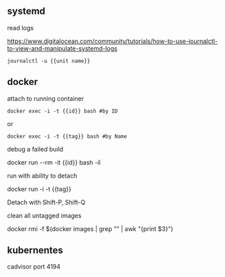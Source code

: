systemd
-------

read logs

https://www.digitalocean.com/community/tutorials/how-to-use-journalctl-to-view-and-manipulate-systemd-logs

```
journalctl -u {{unit name}}
```

docker 
------

attach to running container

```
docker exec -i -t {{id}} bash #by ID
```
or 

```
docker exec -i -t {{tag}} bash #by Name
```

debug a failed build

docker run --rm -it {{id}} bash -il

run with ability to detach

docker run -i -t  {{tag}}

Detach with Shift-P, Shift-Q

clean all untagged images

docker rmi -f $(docker images | grep "<none>" | awk "{print \$3}")


kubernentes
-----------

cadvisor port 4194